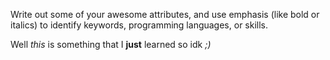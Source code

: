 Write out some of your awesome attributes, and use emphasis (like bold or italics) to identify keywords, programming languages, or skills. 

Well *this* is something that I __just__ learned so idk _;)_
